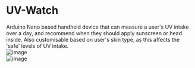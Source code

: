 # UV-Watch
Arduino Nano based handheld device that can measure a user's UV intake over a day, and recommend when they should apply sunscreen or head inside. Also customisable based on user's skin type, as this affects the 'safe' levels of UV intake.<br>
![image](https://user-images.githubusercontent.com/82748756/162622381-8f4c7592-d7fe-4a93-82f4-469eaa79f551.png)<br>
![image](https://user-images.githubusercontent.com/82748756/162622504-ce47db1b-620a-47a2-9ed4-096aaa5889b0.png)

